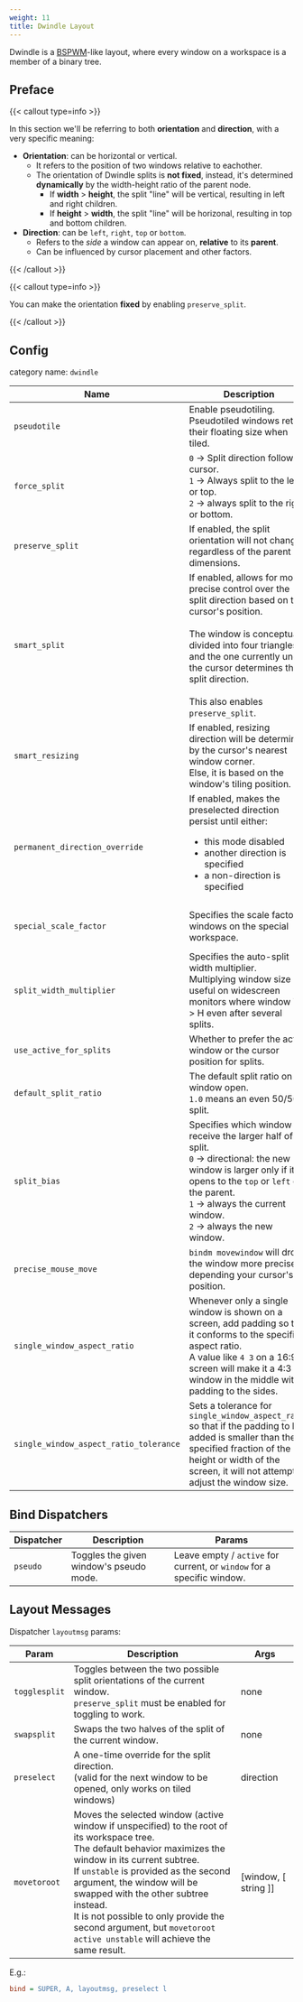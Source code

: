 ```yaml
---
weight: 11
title: Dwindle Layout
---
```


Dwindle is a [BSPWM](https://github.com/baskerville/bspwm)-like layout, where every window on a workspace is a member of
a binary tree.

## Preface

{{< callout type=info >}}

In this section we'll be referring to both **orientation** and **direction**, with a very specific meaning:
- **Orientation**: can be horizontal or vertical.
  - It refers to the position of two windows relative to eachother.
  - The orientation of Dwindle splits is **not fixed**, instead, it's determined **dynamically** by the width-height ratio of the parent node.  
    - If **width** > **height**, the split "line" will be vertical, resulting in left and right children.  
    - If **height** > **width**, the split "line" will be horizonal, resulting in top and bottom children.
- **Direction**: can be `left`, `right`, `top` or `bottom`.
  - Refers to the _side_ a window can appear on, **relative** to its **parent**.
  - Can be influenced by cursor placement and other factors.

{{< /callout >}}

{{< callout type=info >}}

You can make the orientation **fixed** by enabling `preserve_split`.

{{< /callout >}}



## Config

category name: `dwindle`

| Name | Description | Type | Default |
| ---- | ----------- | ---- | ------- |
| `pseudotile` | Enable pseudotiling. <br> Pseudotiled windows retain their floating size when tiled. | bool | `false` |
| `force_split` | `0` -> Split direction follows cursor. <br> `1` -> Always split to the left or top. <br> `2` -> always split to the right or bottom. | int | `0` |
| `preserve_split` | If enabled, the split orientation will not change, regardless of the parent dimensions. | bool | `false` |
| `smart_split` | If enabled, allows for more precise control over the split direction based on the cursor's position. <br><br> The window is conceptually divided into four triangles, and the one currently under the cursor determines the split direction. <br><br> This also enables `preserve_split`. | bool | `false` |
| `smart_resizing` | If enabled, resizing direction will be determined by the cursor's nearest window corner. <br> Else, it is based on the window's tiling position. | bool | `true` |
| `permanent_direction_override` | If enabled, makes the preselected direction persist until either: <ul> <li> this mode disabled </li> <li> another direction is specified </li> <li> a non-direction is specified </li> </ul> | bool | `false` |
| `special_scale_factor` | Specifies the scale factor of windows on the special workspace. | float [`0.0 .. 1.0`] | `1.0` |
| `split_width_multiplier` | Specifies the auto-split width multiplier. <br> Multiplying window size is useful on widescreen monitors where window W > H even after several splits. | float | `1.0` |
| `use_active_for_splits` | Whether to prefer the active window or the cursor position for splits. | bool | `true` |
| `default_split_ratio` | The default split ratio on window open. <br> `1.0` means an even 50/50 split. | float [`0.1 .. 1.9`] | `1.0` |
| `split_bias` | Specifies which window will receive the larger half of a split. <br> `0` -> directional: the new window is larger only if it opens to the `top` or `left` of the parent. <br> `1` -> always the current window. <br> `2` -> always the new window. | int [`0\|1\|2`] | `0` |
| `precise_mouse_move` | `bindm movewindow` will drop the window more precisely depending your cursor's position. | bool | `false` |
| `single_window_aspect_ratio` | Whenever only a single window is shown on a screen, add padding so that it conforms to the specified aspect ratio. <br> A value like `4 3` on a 16:9 screen will make it a 4:3 window in the middle with padding to the sides. | Vec2D | `0 0` |
| `single_window_aspect_ratio_tolerance` | Sets a tolerance for `single_window_aspect_ratio` so that if the padding to be added is smaller than the specified fraction of the height or width of the screen, it will not attempt to adjust the window size. | float [`0.0 .. 1.0`] | `0.1` | 

## Bind Dispatchers

| Dispatcher | Description | Params |
| ---------- | ----------- | ------ |
| `pseudo` | Toggles the given window's pseudo mode. | Leave empty / `active` for current, or `window` for a specific window. |

## Layout Messages

Dispatcher `layoutmsg` params:

| Param | Description | Args |
| ----- | ----------- | ---- |
| `togglesplit` | Toggles between the two possible split orientations of the current window. <br> `preserve_split` must be enabled for toggling to work. | none |
| `swapsplit` | Swaps the two halves of the split of the current window. | none |
| `preselect` | A one-time override for the split direction. <br> (valid for the next window to be opened, only works on tiled windows) | direction |
| `movetoroot` | Moves the selected window (active window if unspecified) to the root of its workspace tree. <br> The default behavior maximizes the window in its current subtree. <br> If `unstable` is provided as the second argument, the window will be swapped with the other subtree instead. <br> It is not possible to only provide the second argument, but `movetoroot active unstable` will achieve the same result. | [window, [ string ]] |

E.g.:

```ini
bind = SUPER, A, layoutmsg, preselect l
```